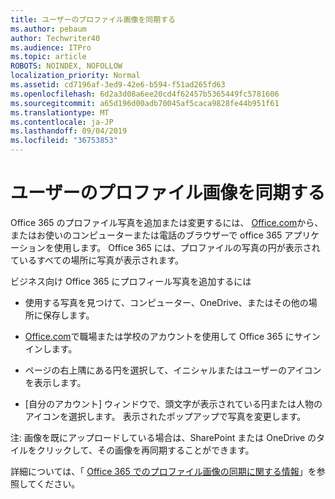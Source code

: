 ```yaml
---
title: ユーザーのプロファイル画像を同期する
ms.author: pebaum
author: Techwriter40
ms.audience: ITPro
ms.topic: article
ROBOTS: NOINDEX, NOFOLLOW
localization_priority: Normal
ms.assetid: cd7196af-3ed9-42e6-b594-f51ad265fd63
ms.openlocfilehash: 6d2a3d08a6ee20cd4f62457b5365449fc5781606
ms.sourcegitcommit: a65d196d00adb70045af5caca9828fe44b951f61
ms.translationtype: MT
ms.contentlocale: ja-JP
ms.lasthandoff: 09/04/2019
ms.locfileid: "36753853"
---
```

# <a name="sync-a-users-profile-picture"></a>ユーザーのプロファイル画像を同期する

Office 365 のプロファイル写真を追加または変更するには、 [Office.com](http://www.office.com)から、またはお使いのコンピューターまたは電話のブラウザーで office 365 アプリケーションを使用します。 Office 365 には、プロファイルの写真の円が表示されているすべての場所に写真が表示されます。

ビジネス向け Office 365 にプロフィール写真を追加するには

- 使用する写真を見つけて、コンピューター、OneDrive、またはその他の場所に保存します。

- [Office.com](http://www.office.com)で職場または学校のアカウントを使用して Office 365 にサインインします。

- ページの右上隅にある円を選択して、イニシャルまたはユーザーのアイコンを表示します。

- [自分のアカウント] ウィンドウで、頭文字が表示されている円または人物のアイコンを選択します。 表示されたポップアップで写真を変更します。

注: 画像を既にアップロードしている場合は、SharePoint または OneDrive のタイルをクリックして、その画像を再同期することができます。

詳細については、「 [Office 365 でのプロファイル画像の同期に関する情報](https://support.office.com/article/information-about-profile-picture-synchronization-in-office-365-20594d76-d054-4af4-a660-401133e3d48a)」を参照してください。
